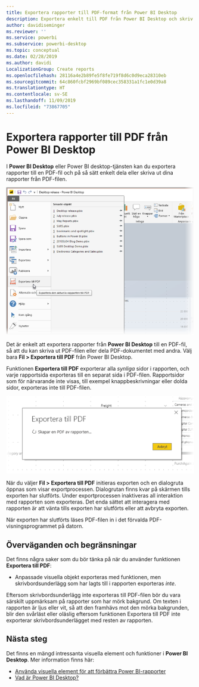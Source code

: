 ```yaml
---
title: Exportera rapporter till PDF-format från Power BI Desktop
description: Exportera enkelt till PDF från Power BI Desktop och skriv enkelt ut PDF-rapporterna
author: davidiseminger
ms.reviewer: ''
ms.service: powerbi
ms.subservice: powerbi-desktop
ms.topic: conceptual
ms.date: 02/28/2019
ms.author: davidi
LocalizationGroup: Create reports
ms.openlocfilehash: 28116a4e2b89fe5f8fe719f8d6c0d9eca28310eb
ms.sourcegitcommit: 64c860fcbf2969bf089cec358331a1fc1e0d39a8
ms.translationtype: HT
ms.contentlocale: sv-SE
ms.lasthandoff: 11/09/2019
ms.locfileid: "73867705"
---
```

# <a name="export-reports-to-pdf-from-power-bi-desktop"></a>Exportera rapporter till PDF från Power BI Desktop
I **Power BI Desktop** eller Power BI desktop-tjänsten kan du exportera rapporter till en PDF-fil och på så sätt enkelt dela eller skriva ut dina rapporter från PDF-filen.

![Exportera till PDF](media/desktop-export-to-pdf/export-to-pdf_01.png)

Det är enkelt att exportera rapporter från **Power BI Desktop** till en PDF-fil, så att du kan skriva ut PDF-filen eller dela PDF-dokumentet med andra. Välj bara **Fil > Exportera till PDF** från Power BI Desktop.

Funktionen **Exportera till PDF** exporterar alla *synliga* sidor i rapporten, och varje rapportsida exporteras till en separat sida i PDF-filen. Rapportsidor som för närvarande inte visas, till exempel knappbeskrivningar eller dolda sidor, exporteras inte till PDF-filen. 

![Så här fungerar Exportera till PDF](media/desktop-export-to-pdf/export-to-pdf_02.png)

När du väljer **Fil > Exportera till PDF** initieras exporten och en dialogruta öppnas som visar exportprocessen. Dialogrutan finns kvar på skärmen tills exporten har slutförts. Under exportprocessen inaktiveras all interaktion med rapporten som exporteras. Det enda sättet att interagera med rapporten är att vänta tills exporten har slutförts eller att avbryta exporten. 

När exporten har slutförts läses PDF-filen in i det förvalda PDF-visningsprogrammet på datorn. 

## <a name="considerations-and-limitations"></a>Överväganden och begränsningar
Det finns några saker som du bör tänka på när du använder funktionen **Exportera till PDF**:

* Anpassade visuella objekt exporteras med funktionen, men skrivbordsunderlägg som har lagts till i rapporten exporteras *inte*.

Eftersom skrivbordsunderlägg inte exporteras till PDF-filen bör du vara särskilt uppmärksam på rapporter som har mörk bakgrund. Om texten i rapporten är ljus eller vit, så att den framhävs mot den mörka bakgrunden, blir den svårläst eller oläslig eftersom funktionen Exportera till PDF inte exporterar skrivbordsunderlägget med resten av rapporten. 



## <a name="next-steps"></a>Nästa steg
Det finns en mängd intressanta visuella element och funktioner i **Power BI Desktop**. Mer information finns här:

* [Använda visuella element för att förbättra Power BI-rapporter](desktop-visual-elements-for-reports.md)
* [Vad är Power BI Desktop?](desktop-what-is-desktop.md)


